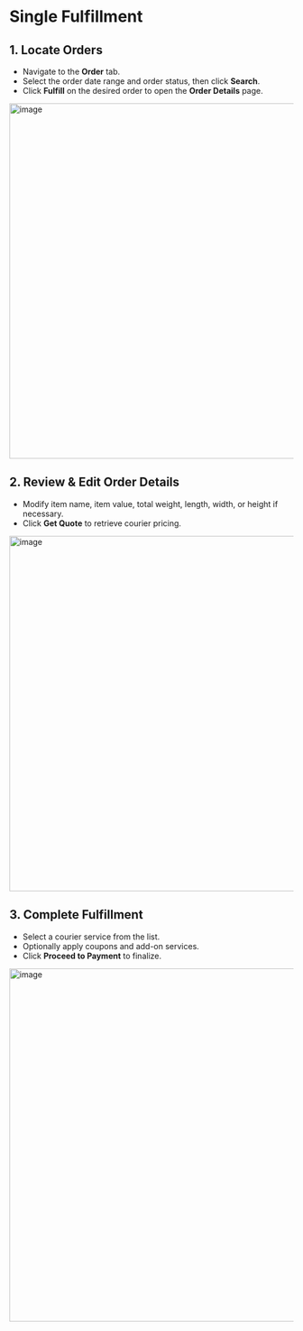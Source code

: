 # Single Fulfillment

## 1. Locate Orders
- Navigate to the **Order** tab.
- Select the order date range and order status, then click **Search**.
- Click **Fulfill** on the desired order to open the **Order Details** page.  

<img width="1280" height="630" alt="image" src="https://github.com/user-attachments/assets/1a0b2fb2-37f1-4b00-a4d5-c21400bcc977" />



## 2. Review & Edit Order Details
- Modify item name, item value, total weight, length, width, or height if necessary.
- Click **Get Quote** to retrieve courier pricing.  

<img width="1280" height="630" alt="image" src="https://github.com/user-attachments/assets/c3d7ff66-a1db-44ec-a37c-d7954bece169" />


## 3. Complete Fulfillment
- Select a courier service from the list.
- Optionally apply coupons and add-on services.
- Click **Proceed to Payment** to finalize.  

<img width="1280" height="626" alt="image" src="https://github.com/user-attachments/assets/a89abaf6-a3ee-4d3c-9fad-72c2c1458c22" />

